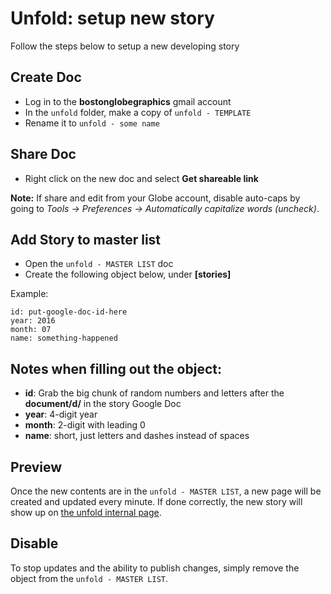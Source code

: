 # Unfold: setup new story

Follow the steps below to setup a new developing story

## Create Doc
* Log in to the **bostonglobegraphics** gmail account
* In the `unfold` folder, make a copy of `unfold - TEMPLATE`
* Rename it to `unfold - some name`

## Share Doc
* Right click on the new doc and select **Get shareable link**

**Note:** If share and edit from your Globe account, disable auto-caps by going to *Tools -> Preferences -> Automatically capitalize words (uncheck)*.

## Add Story to master list
* Open the `unfold - MASTER LIST` doc
* Create the following object below, under **[stories]** 

Example:
```
id: put-google-doc-id-here
year: 2016
month: 07
name: something-happened
```

## Notes when filling out the object:
* **id**: Grab the big chunk of random numbers and letters after the **document/d/** in the story Google Doc
* **year**: 4-digit year
* **month**: 2-digit with leading 0
* **name**: short, just letters and dashes instead of spaces

## Preview
Once the new contents are in the `unfold - MASTER LIST`, a new page will be created and updated every minute. If done correctly, the new story will show up on [the unfold internal page](http://unfold.bostonglobe.com).

## Disable
To stop updates and the ability to publish changes, simply remove the object from the `unfold - MASTER LIST`.